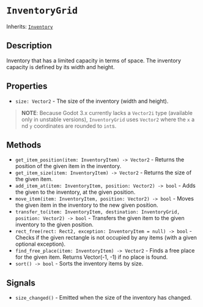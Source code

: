 # `InventoryGrid`

Inherits: [`Inventory`](./inventory.md)

## Description

Inventory that has a limited capacity in terms of space. The inventory capacity is defined by its width and height.

## Properties

* `size: Vector2` - The size of the inventory (width and height).

> **NOTE**: Because Godot 3.x currently lacks a `Vector2i` type (available only in unstable versions), `InventoryGrid` uses `Vector2` where the `x` a nd `y` coordinates are rounded to `int`s.

## Methods

* `get_item_position(item: InventoryItem) -> Vector2` - Returns the position of the given item in the inventory.
* `get_item_size(item: InventoryItem) -> Vector2` - Returns the size of the given item.
* `add_item_at(item: InventoryItem, position: Vector2) -> bool` - Adds the given to the inventory, at the given position.
* `move_item(item: InventoryItem, position: Vector2) -> bool` - Moves the given item in the inventory to the new given position.
* `transfer_to(item: InventoryItem, destination: InventoryGrid, position: Vector2) -> bool` - Transfers the given item to the given inventory to the given position.
* `rect_free(rect: Rect2, exception: InventoryItem = null) -> bool` - Checks if the given rectangle is not occupied by any items (with a given optional exception).
* `find_free_place(item: InventoryItem) -> Vector2` - Finds a free place for the given item. Returns Vector(-1, -1) if no place is found.
* `sort() -> bool` - Sorts the inventory items by size.

## Signals

* `size_changed()` - Emitted when the size of the inventory has changed.